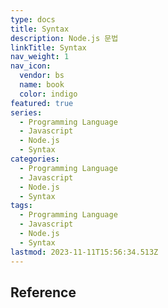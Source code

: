 ```yaml
---
type: docs
title: Syntax
description: Node.js 문법
linkTitle: Syntax
nav_weight: 1
nav_icon:
  vendor: bs
  name: book
  color: indigo
featured: true
series:
  - Programming Language
  - Javascript
  - Node.js
  - Syntax
categories:
  - Programming Language
  - Javascript
  - Node.js
  - Syntax
tags:
  - Programming Language
  - Javascript
  - Node.js
  - Syntax
lastmod: 2023-11-11T15:56:34.513Z
---
```


## Reference
